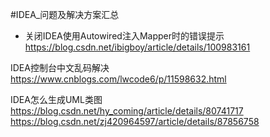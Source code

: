 #IDEA_问题及解决方案汇总

* 关闭IDEA使用Autowired注入Mapper时的错误提示
https://blog.csdn.net/ibigboy/article/details/100983161

IDEA控制台中文乱码解决
https://www.cnblogs.com/lwcode6/p/11598632.html


IDEA怎么生成UML类图
https://blog.csdn.net/hy_coming/article/details/80741717
https://blog.csdn.net/zj420964597/article/details/87856758